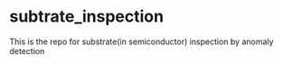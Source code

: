 # subtrate_inspection
This is the repo for substrate(in semiconductor) inspection by anomaly detection
